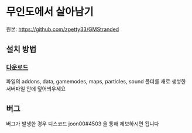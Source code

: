 # 무인도에서 살아남기

원본: https://github.com/zpetty33/GMStranded
  
## 설치 방법

### [다운로드](https://github.com/joon3812/Uninhabited-island/releases)

파일의 addons, data, gamemodes, maps, particles, sound 폴더를 새로 생섷한 서버파일 안에 덮어씌우세요

## 버그

버그가 발생한 경우 디스코드 joon00#4503 을 통해 제보하시면 됩니다
